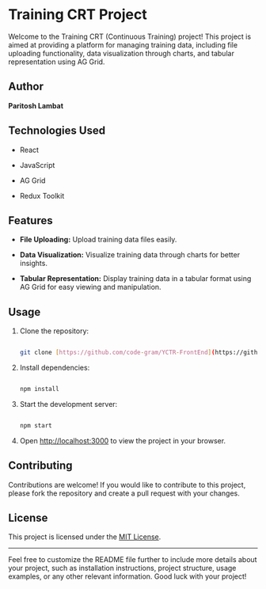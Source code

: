 
# Training CRT Project

Welcome to the Training CRT (Continuous Training) project! This project is aimed at providing a platform for managing training data, including file uploading functionality, data visualization through charts, and tabular representation using AG Grid. 

## Author

**Paritosh Lambat**

## Technologies Used

- React

- JavaScript

- AG Grid

- Redux Toolkit

## Features

- **File Uploading:** Upload training data files easily.

- **Data Visualization:** Visualize training data through charts for better insights.

- **Tabular Representation:** Display training data in a tabular format using AG Grid for easy viewing and manipulation.

## Usage

1. Clone the repository:

   ```bash

   git clone [https://github.com/code-gram/YCTR-FrontEnd](https://github.com/code-gram/YCTR-FrontEnd.git)

   ```

2. Install dependencies:

   ```bash

   npm install

   ```

3. Start the development server:

   ```bash

   npm start

   ```

4. Open [http://localhost:3000](http://localhost:3000) to view the project in your browser.

## Contributing

Contributions are welcome! If you would like to contribute to this project, please fork the repository and create a pull request with your changes.

## License

This project is licensed under the [MIT License](LICENSE).

---

Feel free to customize the README file further to include more details about your project, such as installation instructions, project structure, usage examples, or any other relevant information. Good luck with your project!
